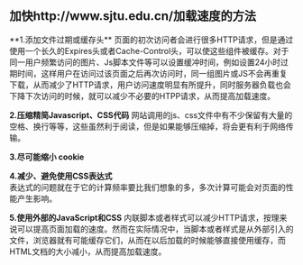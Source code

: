 <h2>加快http://www.sjtu.edu.cn/加载速度的方法</h2>
**1.添加文件过期或缓存头**  
页面的初次访问者会进行很多HTTP请求，但是通过使用一个长久的Expires头或者Cache-Control头，可以使这些组件被缓存。对于同一用户频繁访问的图片、Js脚本文件等可以设置缓冲时间，例如设置24小时过期时间，这样用户在访问过该页面之后再次访问时，同一组图片或JS不会再重复下载，从而减少了HTTP请求，用户访问速度明显有所提升，同时服务器负载也会下降下次访问的时候，就可以减少不必要的HTPP请求，从而提高加载速度。

**2.压缩精简Javascript、CSS代码**
网站调用的js、css文件中有不少保留有大量的空格、换行等等，这些虽然利于阅读，但是如果能够压缩掉，将会更有利于网络传输。

**3.尽可能缩小 cookie**  

**4.减少、避免使用CSS表达式**  
表达式的问题就在于它的计算频率要比我们想象的多，多次计算可能会对页面的性能产生影响。

**5.使用外部的JavaScript和CSS**
内联脚本或者样式可以减少HTTP请求，按理来说可以提高页面加载的速度。然而在实际情况中，当脚本或者样式是从外部引入的文件，浏览器就有可能缓存它们，从而在以后加载的时候能够直接使用缓存，而HTML文档的大小减小，从而提高加载速度。